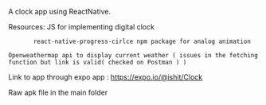 A clock app using ReactNative.

Resources: 
	JS for implementing digital clock

           react-native-progress-cirlce npm package for analog animation

	Openweathermap api to display current weather ( issues in the fetching function but link is valid( checked on Postman ) )

Link to app through expo app : https://expo.io/@ishit/Clock

Raw apk file in the main folder
